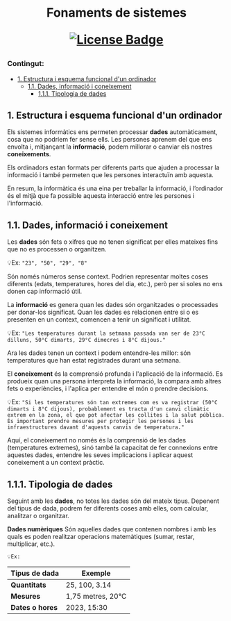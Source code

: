 <h1 align="center">Fonaments de sistemes  
<div align="center">

<a href="https://github.com/abhisheknaiidu/awesome-github-profile-readme/blob/master/LICENSE"><img src="https://img.shields.io/github/license/abhisheknaiidu/awesome-github-profile-readme?color=2b9348" alt="License Badge"/></a>

</div>

### Contingut:

- [1. Estructura i esquema funcional d'un ordinador](#1-estructura-i-esquema-funcional-dun-ordinador)
  - [1.1. Dades, informació i coneixement](#11-dades-informació-i-coneixement)
    - [1.1.1. Tipologia de dades](#111-tipologia-de-dades)

## 1. Estructura i esquema funcional d'un ordinador

Els sistemes informàtics ens permeten processar **dades** automàticament, cosa que no podríem fer sense ells. Les persones aprenem del que ens envolta i, mitjançant la **informació**, podem millorar o canviar els nostres **coneixements**. 

Els ordinadors estan formats per diferents parts que ajuden a processar la informació i també permeten que les persones interactuïn amb aquesta. 

En resum, la informàtica és una eina per treballar la informació, i l’ordinador és el mitjà que fa possible aquesta interacció entre les persones i l'informació.

  ## 1.1. Dades, informació i coneixement
  Les **dades** són fets o xifres que no tenen significat per elles mateixes fins que no es processen o organitzen.

  💡Ex: ```"23", "50", "29", "8"```
  
  Són només números sense context. Podrien representar moltes coses diferents (edats, temperatures, hores del dia, etc.), però per si soles no ens donen cap informació útil.

  La **informació** es genera quan les dades són organitzades o processades per donar-los significat. Quan les dades es relacionen entre si o es presenten en un context, comencen a tenir un significat i utilitat.

  💡Ex: ```"Les temperatures durant la setmana passada van ser de 23°C dilluns, 50°C dimarts, 29°C dimecres i 8°C dijous."```

  Ara les dades tenen un context i podem entendre-les millor: són temperatures que han estat registrades durant una setmana.

  El **coneixement** és la comprensió profunda i l'aplicació de la informació. Es produeix quan una persona interpreta la informació, la compara amb altres fets o experiències, i l'aplica per entendre el món o prendre  decisions.

  💡Ex: ```"Si les temperatures són tan extremes com es va registrar (50°C dimarts i 8°C dijous), probablement es tracta d'un canvi climàtic extrem en la zona, el que pot afectar les collites i la salut pública. És important prendre mesures per protegir les persones i les infraestructures davant d'aquests canvis de temperatura."```

  Aquí, el coneixement no només és la comprensió de les dades (temperatures extremes), sinó també la capacitat de fer connexions entre aquestes dades, entendre les seves implicacions i aplicar aquest coneixement a un context pràctic.

  ## 1.1.1. Tipologia de dades
  Seguint amb les **dades**, no totes les dades són del mateix tipus. Depenent del tipus de dada, podrem fer diferents coses amb elles, com calcular, analitzar o organitzar. 

  **Dades numèriques**
    Són aquelles dades que contenen nombres i amb les quals es poden realitzar operacions matemàtiques (sumar, restar, multiplicar, etc.).

    💡Ex: 
  | **Tipus de dada**    | **Exemple**                   |
  |----------------------|-------------------------------|
  | **Quantitats**       | 25, 100, 3.14                 |
  | **Mesures**          | 1,75 metres, 20°C             |
  | **Dates o hores**    | 2023, 15:30                   |

    

